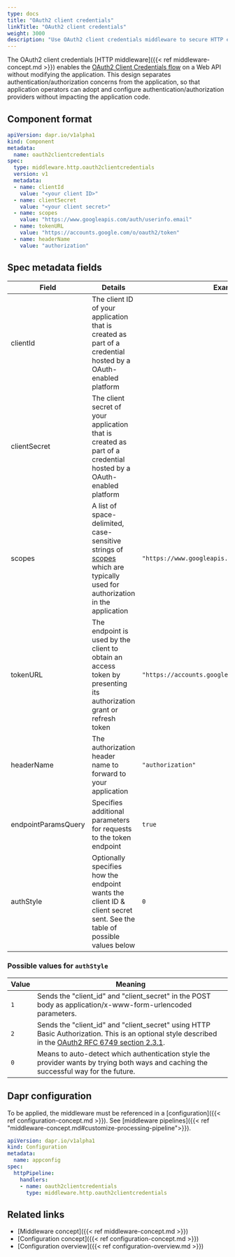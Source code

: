 ```yaml
---
type: docs
title: "OAuth2 client credentials"
linkTitle: "OAuth2 client credentials"
weight: 3000
description: "Use OAuth2 client credentials middleware to secure HTTP endpoints"
---
```


The OAuth2 client credentials [HTTP middleware]({{< ref middleware-concept.md >}}) enables the [OAuth2 Client Credentials flow](https://tools.ietf.org/html/rfc6749#section-4.4) on a Web API without modifying the application. This design separates authentication/authorization concerns from the application, so that application operators can adopt and configure authentication/authorization providers without impacting the application code.

## Component format

```yaml
apiVersion: dapr.io/v1alpha1
kind: Component
metadata:
  name: oauth2clientcredentials
spec:
  type: middleware.http.oauth2clientcredentials
  version: v1
  metadata:
  - name: clientId
    value: "<your client ID>"
  - name: clientSecret
    value: "<your client secret>"
  - name: scopes
    value: "https://www.googleapis.com/auth/userinfo.email"
  - name: tokenURL
    value: "https://accounts.google.com/o/oauth2/token"
  - name: headerName
    value: "authorization"
```
## Spec metadata fields

| Field      | Details                                                                                                                                                                                                                                                                                                                                                                                                                                                                                         | Example                                            |
|---------------------|-----------------------------------------------------------------------------------------------------------------------------------------------------------------------------------------------------------------------------------------------------------------------------------------------------------------------------------------------------------------------------------------------------------------------------------------------------------------------------------------------------|----------------------------------------------------|
| clientId            | The client ID of your application that is created as part of a credential hosted by a OAuth-enabled platform                                                                                                                                                                                                                                                                                                                                                                                        |                                                    |
| clientSecret        | The client secret of your application that is created as part of a credential hosted by a OAuth-enabled platform                                                                                                                                                                                                                                                                                                                                                                                    |                                                    |
| scopes              | A list of space-delimited, case-sensitive strings of [scopes](https://tools.ietf.org/html/rfc6749#section-3.3) which are typically used for authorization in the application                                                                                                                                                                                                                                                                                                                        | `"https://www.googleapis.com/auth/userinfo.email"` |
| tokenURL            | The endpoint is used by the client to obtain an access token by presenting its authorization grant or refresh token                                                                                                                                                                                                                                                                                                                                                                                 | `"https://accounts.google.com/o/oauth2/token"`     |
| headerName          | The authorization header name to forward to your application                                                                                                                                                                                                                                                                                                                                                                                                                                        | `"authorization"`                                  |
| endpointParamsQuery | Specifies additional parameters for requests to the token endpoint                                                                                                                                                                                                                                                                                                                                                                                                                                  | `true`                                             |
| authStyle           | Optionally specifies how the endpoint wants the client ID & client secret sent. See the table of possible values below | `0`                                                |

### Possible values for `authStyle`

| Value | Meaning |
|-------|---------|
| `1`   | Sends the "client_id" and "client_secret" in the POST body as application/x-www-form-urlencoded parameters. |
| `2`   | Sends the "client_id" and "client_secret" using HTTP Basic Authorization. This is an optional style described in the [OAuth2 RFC 6749 section 2.3.1](https://tools.ietf.org/html/rfc6749#section-2.3.1). |
| `0`   | Means to auto-detect which authentication style the provider wants by trying both ways and caching the successful way for the future. |

## Dapr configuration

To be applied, the middleware must be referenced in a [configuration]({{< ref configuration-concept.md >}}). See [middleware pipelines]({{< ref "middleware-concept.md#customize-processing-pipeline">}}).

```yaml
apiVersion: dapr.io/v1alpha1
kind: Configuration
metadata:
  name: appconfig
spec:
  httpPipeline:
    handlers:
    - name: oauth2clientcredentials
      type: middleware.http.oauth2clientcredentials
```

## Related links
- [Middleware concept]({{< ref middleware-concept.md >}})
- [Configuration concept]({{< ref configuration-concept.md >}})
- [Configuration overview]({{< ref configuration-overview.md >}})
